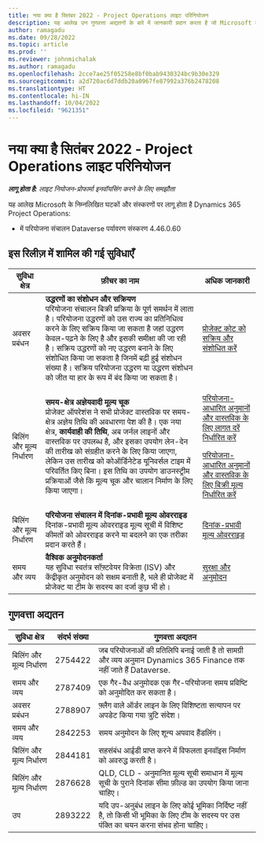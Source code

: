 ```yaml
---
title: नया क्या है सितंबर 2022 - Project Operations लाइट परिनियोजन
description: यह आलेख उन गुणवत्ता अद्यतनों के बारे में जानकारी प्रदान करता है जो Microsoft के सितंबर 2022 रिलीज़ में उपलब्ध हैं Dynamics 365 Project Operations लाइट परिनियोजन।
author: ramagadu
ms.date: 09/28/2022
ms.topic: article
ms.prod: ''
ms.reviewer: johnmichalak
ms.author: ramagadu
ms.openlocfilehash: 2cce7ae25f05258e8bf0bab9430324bc9b30e329
ms.sourcegitcommit: a2d720ac6d7ddb20a0967fe87992a376b2478208
ms.translationtype: HT
ms.contentlocale: hi-IN
ms.lasthandoff: 10/04/2022
ms.locfileid: "9621351"
---
```

# <a name="whats-new-september-2022---project-operations-lite-deployment"></a>नया क्या है सितंबर 2022 - Project Operations लाइट परिनियोजन

_**लागू होता है:** लाइट नियोजन-प्रोफार्मा इनवॉयसिंग करने के लिए समझौता_

यह आलेख Microsoft के निम्नलिखित घटकों और संस्करणों पर लागू होता है Dynamics 365 Project Operations:

- में परियोजना संचालन Dataverse पर्यावरण संस्करण 4.46.0.60

## <a name="features-included-in-this-release"></a>इस रिलीज़ में शामिल की गई सुविधाएँ

| सुविधा क्षेत्र | फ़ीचर का नाम | अधिक जानकारी |
| --- | --- | --- |
| अवसर प्रबंधन | **उद्धरणों का संशोधन और सक्रियण**<br>परियोजना संचालन बिक्री प्रक्रिया के पूर्ण समर्थन में लाता है। परियोजना उद्धरणों को उस राज्य का प्रतिनिधित्व करने के लिए सक्रिय किया जा सकता है जहां उद्धरण केवल-पढ़ने के लिए है और इसकी समीक्षा की जा रही है। सक्रिय उद्धरणों को नए उद्धरण बनाने के लिए संशोधित किया जा सकता है जिनमें बढ़ी हुई संशोधन संख्या है। सक्रिय परियोजना उद्धरण या उद्धरण संशोधन को जीत या हार के रूप में बंद किया जा सकता है। | [प्रोजेक्ट कोट को सक्रिय और संशोधित करें](/dynamics365/project-operations/sales/activation-and-revision) |
| बिलिंग और मूल्य निर्धारण | **समय-क्षेत्र अज्ञेयवादी मूल्य चूक**<br>प्रोजेक्ट ऑपरेशंस ने सभी प्रोजेक्ट वास्तविक पर समय-क्षेत्र अज्ञेय तिथि की अवधारणा पेश की है। एक नया क्षेत्र, **कार्यवाही की तिथि**, अब जर्नल लाइनों और वास्तविक पर उपलब्ध है, और इसका उपयोग लेन-देन की तारीख को संग्रहीत करने के लिए किया जाएगा, लेकिन उस तारीख को कोऑर्डिनेटेड यूनिवर्सल टाइम में परिवर्तित किए बिना। इस तिथि का उपयोग डाउनस्ट्रीम प्रक्रियाओं जैसे कि मूल्य चूक और चालान निर्माण के लिए किया जाएगा। | <p>[परियोजना-आधारित अनुमानों और वास्तविक के लिए लागत दरें निर्धारित करें](/dynamics365/project-operations/pro/pricing-costing/cost-price-resolution-sales)</p><p>[परियोजना-आधारित अनुमानों और वास्तविक के लिए बिक्री मूल्य निर्धारित करें](/dynamics365/project-operations/pro/pricing-costing/sales-price-resolution-sales)</p> |
| बिलिंग और मूल्य निर्धारण | **परियोजना संचालन में दिनांक-प्रभावी मूल्य ओवरराइड**<br>दिनांक-प्रभावी मूल्य ओवरराइड मूल्य सूची में विशिष्ट कीमतों को ओवरराइड करने या बदलने का एक तरीका प्रदान करते हैं। | [दिनांक-प्रभावी मूल्य ओवरराइड](/dynamics365/project-operations/pricing-costing/dateffective_price_overrides) |
| समय और व्यय | **वैश्विक अनुमोदनकर्ता**<br>यह सुविधा स्वतंत्र सॉफ़्टवेयर विक्रेता (ISV) और केंद्रीकृत अनुमोदन को सक्षम बनाती है, भले ही प्रोजेक्ट में प्रोजेक्ट या टीम के सदस्य का दर्जा कुछ भी हो। | [सुरक्षा और अनुमोदन](/dynamics365/project-operations/approvals/approvals-security) |

## <a name="quality-updates"></a>गुणवत्ता अद्यतन

| सुविधा क्षेत्र | संदर्भ संख्या | गुणवत्ता अद्यतन |
| --- | --- | --- |
| बिलिंग और मूल्य निर्धारण | 2754422 | जब परियोजनाओं की प्रतिलिपि बनाई जाती है तो सामग्री और व्यय अनुमान Dynamics 365 Finance तक नहीं जाते हैं Dataverse. |
| समय और व्यय | 2787409 | एक गैर-वैध अनुमोदक एक गैर-परियोजना समय प्रविष्टि को अनुमोदित कर सकता है। |
| अवसर प्रबंधन | 2788907 | फ़्लैग वाले ऑर्डर लाइन के लिए विशिष्टता सत्यापन पर अपडेट किया गया त्रुटि संदेश। |
| समय और व्यय | 2842253 | समय अनुमोदन के लिए शून्य अपवाद हैंडलिंग। |
| बिलिंग और मूल्य निर्धारण | 2844181 | सहसंबंध आईडी प्राप्त करने में विफलता इनवॉइस निर्माण को अवरुद्ध करती है। |
| बिलिंग और मूल्य निर्धारण | 2876628 | QLD, CLD - अनुमानित मूल्य सूची समाधान में मूल्य सूची के पुराने दिनांक सीमा फ़ील्ड का उपयोग किया जाना चाहिए। |
| उप | 2893222 | यदि उप-अनुबंध लाइन के लिए कोई भूमिका निर्दिष्ट नहीं है, तो किसी भी भूमिका के लिए टीम के सदस्य पर उस पंक्ति का चयन करना संभव होना चाहिए। |
